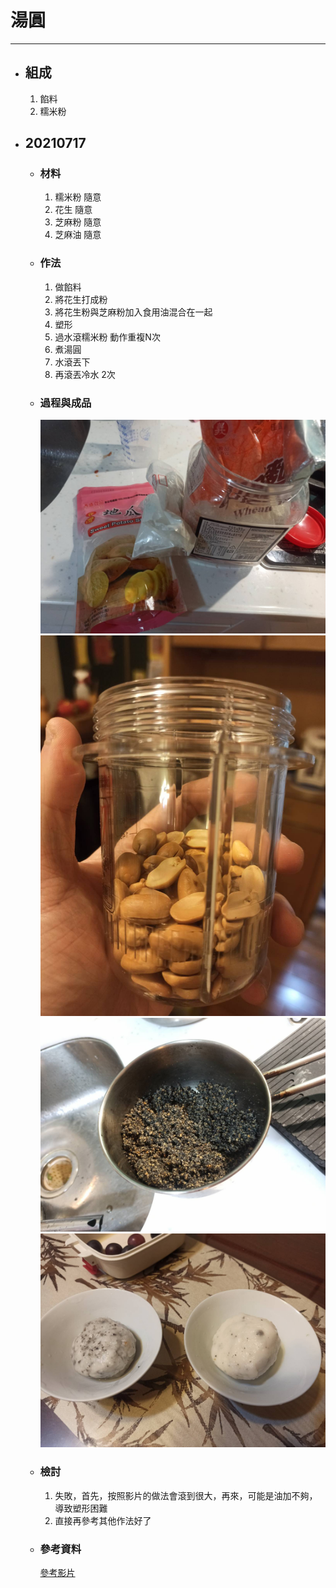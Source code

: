 # 湯圓
---
+ ## 組成
  1. 餡料
  2. 糯米粉

+ ## 20210717
  + ### 材料
    1. 糯米粉   隨意
    2. 花生     隨意
    3. 芝麻粉   隨意
    4. 芝麻油   隨意
  
  + ### 作法
    1. 做餡料
    2. 將花生打成粉
    3. 將花生粉與芝麻粉加入食用油混合在一起
    4. 塑形
    5. 過水滾糯米粉 動作重複N次
    6. 煮湯圓
    7. 水滾丟下
    8. 再滾丟冷水 2次
  
  + ### 過程與成品
    ![](../../Image/20210717_7.jpg)
    ![](../../Image/20210717_8.jpg)
    ![](../../Image/20210717_9.jpg)
    ![](../../Image/20210717_10.jpg)
  
  + ### 檢討
    1. 失敗，首先，按照影片的做法會滾到很大，再來，可能是油加不夠，導致塑形困難
    2. 直接再參考其他作法好了
  
  + ### 參考資料
    [參考影片](https://youtu.be/09uGUe7Eh4E)